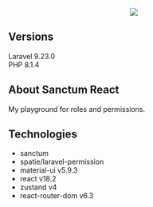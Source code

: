 <p align="center"><img src="https://laravel.com/assets/img/components/logo-laravel.svg"></p>

## Versions
Laravel 9.23.0<br>
PHP 8.1.4<br>

## About Sanctum React
My playground for roles and permissions.

## Technologies
* sanctum
* spatie/laravel-permission
* material-ui v5.9.3
* react v18.2
* zustand v4
* react-router-dom v6.3
